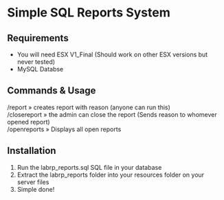 # Simple SQL Reports System

## Requirements
* You will need ESX V1_Final (Should work on other ESX versions but never tested)
* MySQL Databse

## Commands & Usage
/report <Reason> » creates report with reason (anyone can run this)<br>
/closereport <Report ID> <Reason> » the admin can close the report (Sends reason to whomever opened report)<br> 
/openreports » Displays all open reports 
  
## Installation 
1) Run the labrp_reports.sql SQL file in your database
2) Extract the labrp_reports folder into your resources folder on your server files
3) Simple done!
